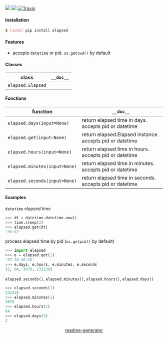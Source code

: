 <!--
https://pypi.org/project/readme-generator/
-->

[![](https://img.shields.io/pypi/pyversions/elapsed.svg?longCache=True)](https://pypi.org/project/elapsed/)
[![](https://img.shields.io/pypi/v/elapsed.svg?maxAge=3600)](https://pypi.org/project/elapsed/)
[![Travis](https://api.travis-ci.org/looking-for-a-job/elapsed.py.svg?branch=master)](https://travis-ci.org/looking-for-a-job/elapsed.py/)

#### Installation
```bash
$ [sudo] pip install elapsed
```

#### Features
+   accepts `datetime` or pid. `os.getcwd()` by default

#### Classes
class|`__doc__`
-|-
`elapsed.Elapsed` |

#### Functions
function|`__doc__`
-|-
`elapsed.days(input=None)` |return elapsed time in days. accepts pid or datetime
`elapsed.get(input=None)` |return elapsed.Elapsed instance. accepts pid or datetime
`elapsed.hours(input=None)` |return elapsed time in hours. accepts pid or datetime
`elapsed.minutes(input=None)` |return elapsed time in minutes. accepts pid or datetime
`elapsed.seconds(input=None)` |return elapsed time in seconds. accepts pid or datetime

#### Examples
`datetime` elapsed time
```python
>>> dt = datetime.datetime.now()
>>> time.sleep(2)
>>> elapsed.get(dt)
'00:02'
```

process  elapsed time by pid (`os.getpid()` by default)
```python
>>> import elapsed
>>> e = elapsed.get(1)
'02-16:30:38'
>>> e.days, e.hours, e.minutes, e.seconds
(2, 64, 3870, 232238)
```

`elapsed.seconds()`, `elapsed.minutes()`, `elapsed.hours()`, `elapsed.days()`
```python
>>> elapsed.seconds(1)
232238
>>> elapsed.minutes(1)
3870
>>> elapsed.hours(1)
64
>>> elapsed.days(1)
2
```

<p align="center">
    <a href="https://pypi.org/project/readme-generator/">readme-generator</a>
</p>